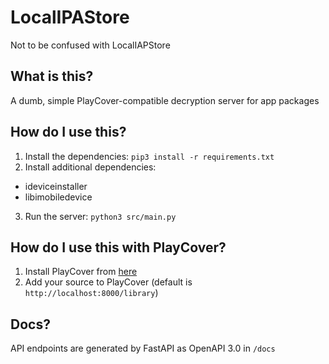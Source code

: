 # LocalIPAStore
Not to be confused with LocalIAPStore

## What is this?
A dumb, simple PlayCover-compatible decryption server for app packages

## How do I use this?
1. Install the dependencies: `pip3 install -r requirements.txt`
2. Install additional dependencies: 
- ideviceinstaller
- libimobiledevice

3. Run the server: `python3 src/main.py`

## How do I use this with PlayCover?
1. Install PlayCover from [here](https://playcover.io)
2. Add your source to PlayCover (default is `http://localhost:8000/library`)

## Docs?
API endpoints are generated by FastAPI as OpenAPI 3.0 in `/docs`
